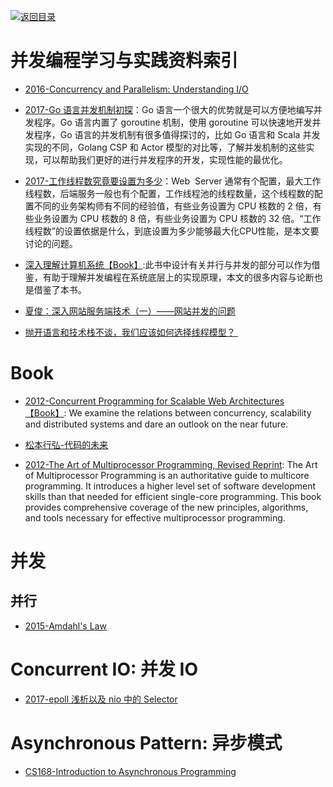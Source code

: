 [![返回目录](https://parg.co/UGo)](https://parg.co/b4z) 
 


 


 


 






# 并发编程学习与实践资料索引



- [2016-Concurrency and Parallelism: Understanding I/O](https://blog.risingstack.com/concurrency-and-parallelism-understanding-i-o/)


- [2017-Go 语言并发机制初探](https://yq.aliyun.com/articles/72365)：Go 语言一个很大的优势就是可以方便地编写并发程序。Go 语言内置了 goroutine 机制，使用 goroutine 可以快速地开发并发程序，Go 语言的并发机制有很多值得探讨的，比如 Go 语言和 Scala 并发实现的不同，Golang CSP 和 Actor 模型的对比等，了解并发机制的这些实现，可以帮助我们更好的进行并发程序的开发，实现性能的最优化。

- [2017-工作线程数究竟要设置为多少](https://mp.weixin.qq.com/s/BRpngTEFHjzpGv8tkdqmPQ)：Web  Server 通常有个配置，最大工作线程数，后端服务一般也有个配置，工作线程池的线程数量，这个线程数的配置不同的业务架构师有不同的经验值，有些业务设置为 CPU 核数的 2 倍，有些业务设置为 CPU 核数的 8 倍，有些业务设置为 CPU 核数的 32 倍。“工作线程数”的设置依据是什么，到底设置为多少能够最大化CPU性能，是本文要讨论的问题。

- [深入理解计算机系统【Book】]():此书中设计有关并行与并发的部分可以作为借鉴，有助于理解并发编程在系统底层上的实现原理，本文的很多内容与论断也是借鉴了本书。







- [夏俊：深入网站服务端技术（一）——网站并发的问题](http://www.csdn.net/article/2015-03-16/2824221?utm_source=tuicool&utm_medium=referral)


- [抛开语言和技术栈不谈，我们应该如何选择线程模型？ ](http://mp.weixin.qq.com/s?__biz=MzA5Nzc4OTA1Mw==&mid=2659598379&idx=1&sn=39d432e1d2f2c07254157e621bc50f01&chksm=8be99539bc9e1c2f892fcc89089c939d70361d1ba1fb584ce69ab68240eb35e6846f3c14bd6b&mpshare=1&scene=1&srcid=1028Z0atSJuHV9dRSZdjogqo#rd) 


# Book

- [2012-Concurrent Programming for Scalable Web Architectures【Book】](http://berb.github.io/diploma-thesis/): We examine the relations between concurrency, scalability and distributed systems and dare an outlook on the near future.


- [松本行弘-代码的未来]()


- [2012-The Art of Multiprocessor Programming, Revised Reprint](https://www.safaribooksonline.com/library/view/the-art-of/9780123973375/): The Art of Multiprocessor Programming is an authoritative guide to multicore programming. It introduces a higher level set of software development skills than that needed for efficient single-core programming. This book provides comprehensive coverage of the new principles, algorithms, and tools necessary for effective multiprocessor programming.


# 并发
## 并行

- [2015-Amdahl's Law](http://tutorials.jenkov.com/java-concurrency/amdahls-law.html)


# Concurrent IO: 并发 IO

- [2017-epoll 浅析以及 nio 中的 Selector](http://www.importnew.com/24794.html) 




# Asynchronous Pattern: 异步模式

- [CS168-Introduction to Asynchronous Programming](http://cs.brown.edu/courses/cs168/s12/handouts/async.pdf)



